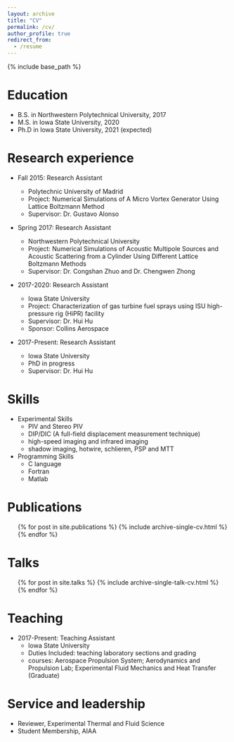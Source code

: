 ```yaml
---
layout: archive
title: "CV"
permalink: /cv/
author_profile: true
redirect_from:
  - /resume
---
```


{% include base_path %}

Education
======
* B.S. in Northwestern Polytechnical University, 2017
* M.S. in Iowa State University, 2020
* Ph.D in Iowa State University, 2021 (expected)

Research experience
======
* Fall 2015: Research Assistant
  * Polytechnic University of Madrid
  * Project: Numerical Simulations of A Micro Vortex Generator Using Lattice Boltzmann Method
  * Supervisor: Dr. Gustavo Alonso

* Spring 2017: Research Assistant
  * Northwestern Polytechnical University
  * Project: Numerical Simulations of Acoustic Multipole Sources and Acoustic Scattering from a Cylinder Using Different Lattice Boltzmann Methods
  * Supervisor: Dr. Congshan Zhuo and Dr. Chengwen Zhong
  
* 2017-2020: Research Assistant
  * Iowa State University
  * Project: Characterization of gas turbine fuel sprays using ISU high-pressure rig (HiPR) facility
  * Supervisor: Dr. Hui Hu
  * Sponsor: Collins Aerospace

* 2017-Present: Research Assistant
  * Iowa State University
  * PhD in progress
  * Supervisor: Dr. Hui Hu
  
Skills
======
* Experimental Skills
  * PIV and Stereo PIV
  * DIP/DIC (A full-field displacement measurement technique)
  * high-speed imaging and infrared imaging 
  * shadow imaging, hotwire, schlieren, PSP and MTT
* Programming Skills
  * C language
  * Fortran
  * Matlab

Publications
======
  <ul>{% for post in site.publications %}
    {% include archive-single-cv.html %}
  {% endfor %}</ul>
  
Talks
======
  <ul>{% for post in site.talks %}
    {% include archive-single-talk-cv.html %}
  {% endfor %}</ul>
  
Teaching
======
* 2017-Present: Teaching Assistant
  * Iowa State University
  * Duties Included: teaching laboratory sections and grading
  * courses: Aerospace Propulsion System; Aerodynamics and Propulsion Lab; Experimental Fluid Mechanics and Heat Transfer (Graduate)
  
Service and leadership
======
* Reviewer, Experimental Thermal and Fluid Science
* Student Membership, AIAA

